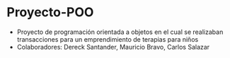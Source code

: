 # Proyecto-POO
- Proyecto de programación orientada a objetos en el cual se realizaban transacciones para un emprendimiento de terapias para niños
- Colaboradores: Dereck Santander, Mauricio Bravo, Carlos Salazar
